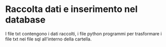 # Raccolta dati e inserimento nel database
I file txt contengono i dati raccolti, i file python programmi per trasformare i file txt nei file sql all'interno della cartella.
